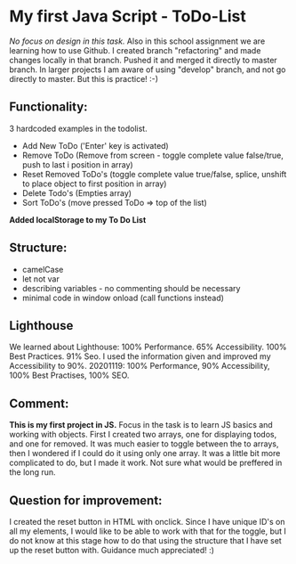 # My first Java Script - ToDo-List

_No focus on design in this task._
Also in this school assignment we are learning how to use Github. I created branch "refactoring" and made changes locally in that branch. Pushed it and merged it directly to master branch. In larger projects I am aware of using "develop" branch, and not go directly to master. But this is practice! :-)

## Functionality:

3 hardcoded examples in the todolist.

- Add New ToDo ('Enter' key is activated)
- Remove ToDo
  (Remove from screen - toggle complete value false/true, push to last i position in array)
- Reset Removed ToDo's
  (toggle complete value true/false, splice, unshift to place object to first position in array)
- Delete Todo's
  (Empties array)
- Sort ToDo's (move pressed ToDo => top of the list)

**Added localStorage to my To Do List**

## Structure:

- camelCase
- let not var
- describing variables - no commenting should be necessary
- minimal code in window onload (call functions instead)

## Lighthouse

We learned about Lighthouse: 100% Performance. 65% Accessibility. 100% Best Practices. 91% Seo.
I used the information given and improved my Accessibility to 90%.
20201119: 100% Performance, 90% Accessibility, 100% Best Practises, 100% SEO.

## Comment:

**This is my first project in JS.** Focus in the task is to learn JS basics and working with objects. First I created two arrays, one for displaying todos, and one for removed. It was much easier to toggle between the to arrays, then I wondered if I could do it using only one array. It was a little bit more complicated to do, but I made it work. Not sure what would be preffered in the long run.

## Question for improvement:

I created the reset button in HTML with onclick. Since I have unique ID's on all my elements, I would like to be able to work with that for the toggle, but I do not know at this stage how to do that using the structure that I have set up the reset button with. Guidance much appreciated! :)
